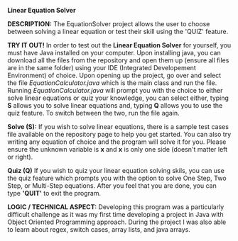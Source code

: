 **Linear Equation Solver**

**DESCRIPTION:**
The EquationSolver project allows the user to choose between solving a linear equation or
test their skill using the 'QUIZ' feature.


**TRY IT OUT!**
In order to test out the **Linear Equation Solver** for yourself, you must have Java installed on your computer. Upon
installing java, you can download all the files from the repository and open them up (ensure all files are in the
same folder) using your IDE (Integrated Developement Environment) of choice. Upon opening up the project, go over
and select the file *EquationCalculator.java* which is the main class and run the file. Running *EquationCalculator.java* 
will prompt you with the choice to either solve linear equations or quiz your knowledge, you can select either,
typing **S** allows you to solve linear equations and, typing **Q** allows you to use the quiz feature. To switch between 
the two, run the file again. 

**Solve (S):**
If you wish to solve linear equations, there is a sample test cases file available on the repository page to help you
get started. You can also try writing any equation of choice and the program will solve it for you. Please ensure the unknown
variable is **x** and **x** is only one side (doesn't matter left or right).


**Quiz (Q)**
If you wish to quiz your linear equation solving skils, you can use the quiz feature which prompts you with the option
to solve One Step, Two Step, or Multi-Step equations. After you feel that you are done, you can type **'QUIT'** to exit the
program.


**LOGIC / TECHNICAL ASPECT:**
Developing this program was a particularly difficult challenge as it was my first time developing a project in Java
with Object Oriented Programming approach. During the project I was also able to learn about regex, switch cases, array lists,
and java arrays. 
